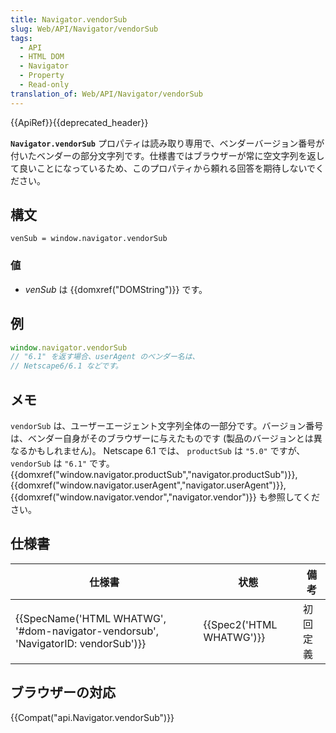 ```yaml
---
title: Navigator.vendorSub
slug: Web/API/Navigator/vendorSub
tags:
  - API
  - HTML DOM
  - Navigator
  - Property
  - Read-only
translation_of: Web/API/Navigator/vendorSub
---
```

{{ApiRef}}{{deprecated_header}}

**`Navigator.vendorSub`** プロパティは読み取り専用で、ベンダーバージョン番号が付いたベンダーの部分文字列です。仕様書ではブラウザーが常に空文字列を返して良いことになっているため、このプロパティから頼れる回答を期待しないでください。

## 構文

```
venSub = window.navigator.vendorSub
```

### 値

- _venSub_ は {{domxref("DOMString")}} です。

## 例

```js
window.navigator.vendorSub
// "6.1" を返す場合、userAgent のべンダー名は、
// Netscape6/6.1 などです。
```

## メモ

`vendorSub` は、ユーザーエージェント文字列全体の一部分です。バージョン番号は、ベンダー自身がそのブラウザーに与えたものです (製品のバージョンとは異なるかもしれません)。 Netscape 6.1 では、 `productSub` は `"5.0"` ですが、 `vendorSub` は `"6.1"` です。 {{domxref("window.navigator.productSub","navigator.productSub")}}, {{domxref("window.navigator.userAgent","navigator.userAgent")}}, {{domxref("window.navigator.vendor","navigator.vendor")}} も参照してください。

## 仕様書

| 仕様書                                                                                                       | 状態                             | 備考     |
| ------------------------------------------------------------------------------------------------------------ | -------------------------------- | -------- |
| {{SpecName('HTML WHATWG', '#dom-navigator-vendorsub', 'NavigatorID: vendorSub')}} | {{Spec2('HTML WHATWG')}} | 初回定義 |

## ブラウザーの対応

{{Compat("api.Navigator.vendorSub")}}
